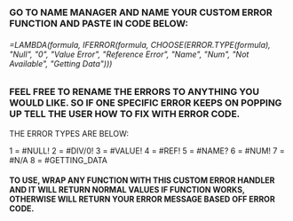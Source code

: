 ### GO TO NAME MANAGER AND NAME YOUR CUSTOM ERROR FUNCTION AND PASTE IN CODE BELOW:

###### =LAMBDA(formula, IFERROR(formula, CHOOSE(ERROR.TYPE(formula), "Null", "0", "Value Error", "Reference Error", "Name", "Num", "Not Available", "Getting Data")))

### FEEL FREE TO RENAME THE ERRORS TO ANYTHING YOU WOULD LIKE. SO IF ONE SPECIFIC ERROR KEEPS ON POPPING UP TELL THE USER HOW TO FIX WITH ERROR CODE. 

THE ERROR TYPES ARE BELOW:

1 = #NULL!
2 = #DIV/0!
3 = #VALUE!
4 = #REF!
5 = #NAME?
6 = #NUM!
7 = #N/A
8 = #GETTING_DATA



#### TO USE, WRAP ANY FUNCTION WITH THIS CUSTOM ERROR HANDLER AND IT WILL RETURN NORMAL VALUES IF FUNCTION WORKS, OTHERWISE WILL RETURN YOUR ERROR MESSAGE BASED OFF ERROR CODE.


